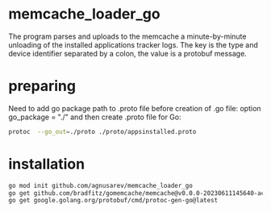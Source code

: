 # memcache_loader_go
The program parses and uploads to the memcache a minute-by-minute unloading of the installed applications tracker logs. 
The key is the type and device identifier separated by a colon, the value is a protobuf message.

# preparing
Need to add go package path to .proto file before creation of .go file: option go_package = "./" and then create .proto file for Go:
````bash
protoc  --go_out=./proto ./proto/appsinstalled.proto
````

# installation
````bash
go mod init github.com/agnusarev/memcache_loader_go
go get github.com/bradfitz/gomemcache/memcache@v0.0.0-20230611145640-acc696258285
go get google.golang.org/protobuf/cmd/protoc-gen-go@latest
````
